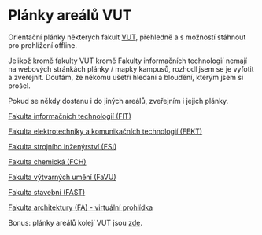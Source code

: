 # Plánky areálů VUT
Orientační plánky některých fakult [VUT](https://www.vut.cz/), přehledně a s možností stáhnout pro prohlížení offline.

Jelikož kromě fakulty VUT kromě Fakulty informačních technologií nemají na webových stránkách plánky / mapky kampusů, rozhodl jsem se je vyfotit a zveřejnit. Doufám, že někomu ušetří hledání a bloudění, kterým jsem si prošel.

Pokud se někdy dostanu i do jiných areálů, zveřejním i jejich plánky.

[Fakulta informačních technologií (FIT)](FIT)

[Fakulta elektrotechniky a komunikačních technologií (FEKT)](FEKT)

[Fakulta strojního inženýrství (FSI)](FSI)

[Fakulta chemická (FCH)](FCH)

[Fakulta výtvarných umění (FaVU)](FaVU)

[Fakulta stavební (FAST)](https://www.fce.vutbr.cz/o-fakulte/plany-budov/)

[Fakulta architektury (FA) - virtuální prohlídka](https://domovyonline.cz/www/prohlidky/FA_VUT_S/)





Bonus: plánky areálů kolejí VUT jsou [zde](http://www.kam.vutbr.cz//default.aspx?p=arek).
